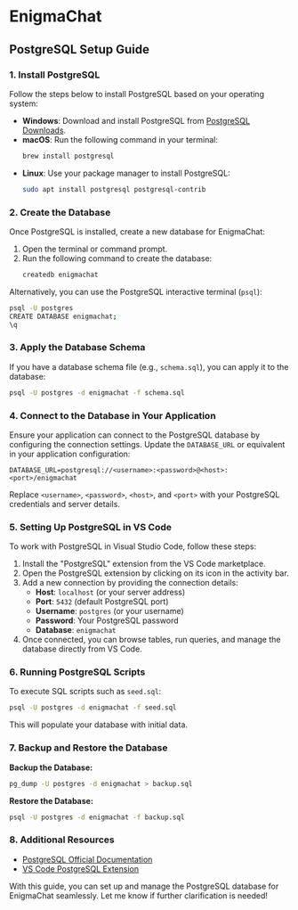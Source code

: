 # EnigmaChat

## PostgreSQL Setup Guide

### 1. Install PostgreSQL
Follow the steps below to install PostgreSQL based on your operating system:

- **Windows**: Download and install PostgreSQL from [PostgreSQL Downloads](https://www.postgresql.org/download/windows/).
- **macOS**: Run the following command in your terminal:
  ```bash
  brew install postgresql
  ```
- **Linux**: Use your package manager to install PostgreSQL:
  ```bash
  sudo apt install postgresql postgresql-contrib
  ```

### 2. Create the Database
Once PostgreSQL is installed, create a new database for EnigmaChat:

1. Open the terminal or command prompt.
2. Run the following command to create the database:
   ```bash
   createdb enigmachat
   ```

Alternatively, you can use the PostgreSQL interactive terminal (`psql`):
```bash
psql -U postgres
CREATE DATABASE enigmachat;
\q
```

### 3. Apply the Database Schema
If you have a database schema file (e.g., `schema.sql`), you can apply it to the database:
```bash
psql -U postgres -d enigmachat -f schema.sql
```

### 4. Connect to the Database in Your Application
Ensure your application can connect to the PostgreSQL database by configuring the connection settings. Update the `DATABASE_URL` or equivalent in your application configuration:

```env
DATABASE_URL=postgresql://<username>:<password>@<host>:<port>/enigmachat
```

Replace `<username>`, `<password>`, `<host>`, and `<port>` with your PostgreSQL credentials and server details.

### 5. Setting Up PostgreSQL in VS Code
To work with PostgreSQL in Visual Studio Code, follow these steps:

1. Install the "PostgreSQL" extension from the VS Code marketplace.
2. Open the PostgreSQL extension by clicking on its icon in the activity bar.
3. Add a new connection by providing the connection details:
   - **Host**: `localhost` (or your server address)
   - **Port**: `5432` (default PostgreSQL port)
   - **Username**: `postgres` (or your username)
   - **Password**: Your PostgreSQL password
   - **Database**: `enigmachat`
4. Once connected, you can browse tables, run queries, and manage the database directly from VS Code.

### 6. Running PostgreSQL Scripts
To execute SQL scripts such as `seed.sql`:
```bash
psql -U postgres -d enigmachat -f seed.sql
```

This will populate your database with initial data.

### 7. Backup and Restore the Database

**Backup the Database:**
```bash
pg_dump -U postgres -d enigmachat > backup.sql
```

**Restore the Database:**
```bash
psql -U postgres -d enigmachat -f backup.sql
```

### 8. Additional Resources
- [PostgreSQL Official Documentation](https://www.postgresql.org/docs/)
- [VS Code PostgreSQL Extension](https://marketplace.visualstudio.com/items?itemName=ckolkman.vscode-postgres)

With this guide, you can set up and manage the PostgreSQL database for EnigmaChat seamlessly. Let me know if further clarification is needed!

